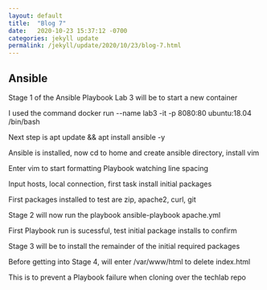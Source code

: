 ```yaml
---
layout: default
title:  "Blog 7"
date:   2020-10-23 15:37:12 -0700
categories: jekyll update
permalink: /jekyll/update/2020/10/23/blog-7.html
---
```


## Ansible

Stage 1 of the Ansible Playbook Lab 3 will be to start a new container 

I used the command docker run --name lab3 -it -p 8080:80 ubuntu:18.04 /bin/bash

Next step is apt update && apt install ansible -y

Ansible is installed, now cd to home and create ansible directory, install vim

Enter vim to start formatting Playbook watching line spacing 

Input hosts, local connection, first task install initial packages

First packages installed to test are zip, apache2, curl, git

Stage 2 will now run the playbook ansible-playbook apache.yml

First Playbook run is sucessful, test initial package installs to confirm

Stage 3 will be to install the remainder of the initial required packages 

Before getting into Stage 4, will enter /var/www/html to delete index.html

This is to prevent a Playbook failure when cloning over the techlab repo


